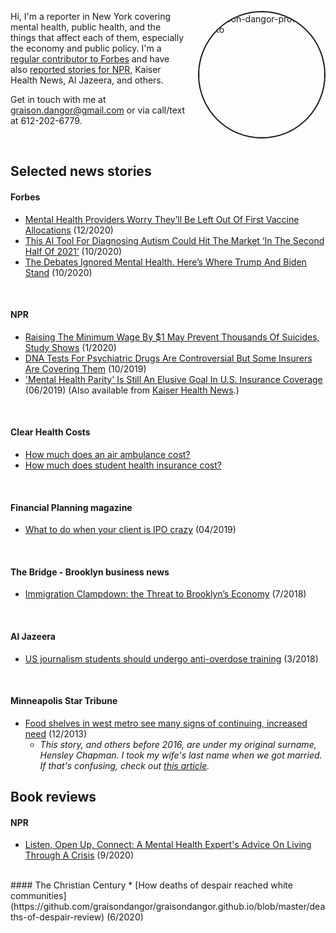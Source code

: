 <head>
  <title>Graison Dangor - Journalist covering mental health</title>
</head>

<a href="https://imgbb.com/"><img src="https://i.ibb.co/h9dtY0k/headshot-september-2020.jpg" alt="graison-dangor-profile-photo" border="2" style="border-radius: 50%; float:right; width:200px; margin-left:20px;"></a>
Hi, I'm a reporter in New York covering mental health, public health, and the things that affect each of them, especially the economy and public policy. I'm a [regular contributor to Forbes](https://www.forbes.com/sites/graisondangor/?sh=70f32f4d211e) and have also [reported stories for NPR](https://www.npr.org/search?query=%22graison%20dangor%22&page=1), Kaiser Health News, Al Jazeera, and others.

Get in touch with me at <graison.dangor@gmail.com> or
via call/text at 612-202-6779.

<br>

## Selected news stories

#### Forbes
* [Mental Health Providers Worry They’ll Be Left Out Of First Vaccine Allocations](https://www.forbes.com/sites/graisondangor/2020/12/16/mental-health-providers-worry-theyll-be-left-out-of-first-vaccine-allocations/) (12/2020)
* [This AI Tool For Diagnosing Autism Could Hit The Market ‘In The Second Half Of 2021’](https://www.forbes.com/sites/graisondangor/2020/10/06/this-ai-tool-for-diagnosing-autism-could-hit-the-market-in-the-second-half-of-2021/?sh=7991debf2038) (10/2020)
* [The Debates Ignored Mental Health. Here’s Where Trump And Biden Stand](https://www.forbes.com/sites/graisondangor/2020/10/22/the-debates-ignored-mental-health-heres-where-trump-and-biden-stand/) (10/2020)
<br>

#### NPR
* [Raising The Minimum Wage By $1 May Prevent Thousands Of Suicides, Study Shows](https://www.npr.org/sections/health-shots/2020/01/08/794568118/raising-the-minimum-wage-by-1-may-prevent-thousands-of-suicides-study-shows) (1/2020)
* [DNA Tests For Psychiatric Drugs Are Controversial But Some Insurers Are Covering Them](https://www.npr.org/sections/health-shots/2019/10/17/766473930/dna-tests-for-psychiatric-drugs-are-controversial-but-some-insurers-are-covering) (10/2019)
* ['Mental Health Parity' Is Still An Elusive Goal In U.S. Insurance Coverage](https://www.npr.org/sections/health-shots/2019/06/07/730404539/mental-health-parity-is-still-an-elusive-goal-in-u-s-insurance-coverage) (06/2019) (Also available from [Kaiser Health News](https://khn.org/news/legal-promise-of-equal-mental-health-treatment-often-falls-short/).)
<br>

#### Clear Health Costs
* [How much does an air ambulance cost?](https://clearhealthcosts.com/blog/2019/10/how-much-does-an-air-ambulance-cost/)
* [How much does student health insurance cost?](https://clearhealthcosts.com/blog/2019/09/how-much-does-student-health-insurance-cost/)
<br>

#### Financial Planning magazine
* [What to do when your client is IPO crazy](https://www.financial-planning.com/news/lyft-uber-pinterest-slack-should-your-clients-buy-ipos) (04/2019)
<br>

#### The Bridge - Brooklyn business news
* [Immigration Clampdown: the Threat to Brooklyn’s Economy](https://thebridgebk.com/immigration-clampdown-threat-brooklyns-economy/) (7/2018)
<br>

#### Al Jazeera
* [US journalism students should undergo anti-overdose training](https://www.aljazeera.com/indepth/opinion/journalism-students-undergo-anti-overdose-training-180315125055224.html) (3/2018)
<br>

#### Minneapolis Star Tribune
* [Food shelves in west metro see many signs of continuing, increased need](http://www.startribune.com/food-shelves-in-west-metro-see-many-signs-of-continuing-increased-need/236073631/) (12/2013)
  - *This story, and others before 2016, are under my original surname, Hensley Chapman. I took my wife's last name when we got married. If that's confusing, check out [this article](https://www.bbc.com/news/stories-42720646).* 

## Book reviews
#### NPR
* [Listen, Open Up, Connect: A Mental Health Expert's Advice On Living Through A Crisis](https://www.npr.org/sections/health-shots/2020/09/19/914584236/listen-open-up-connect-a-mental-health-experts-advice-on-living-through-a-crisis/) (9/2020)
<br>
#### The Christian Century
* [How deaths of despair reached white communities](https://github.com/graisondangor/graisondangor.github.io/blob/master/deaths-of-despair-review) (6/2020)
